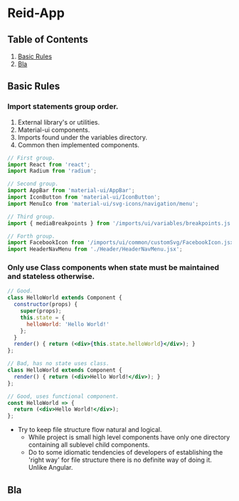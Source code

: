 # Reid-App

## Table of Contents

  1. [Basic Rules](#basic-rules)
  1. [Bla](#bla)

## Basic Rules
### Import statements group order.
  1. External library's or utilities.
  2. Material-ui components.
  3. Imports found under the variables directory.
  4. Common then implemented components.
  ```jsx
  // First group.
  import React from 'react';
  import Radium from 'radium';

  // Second group.
  import AppBar from 'material-ui/AppBar';
  import IconButton from 'material-ui/IconButton';
  import MenuIco from 'material-ui/svg-icons/navigation/menu';

  // Third group.
  import { mediaBreakpoints } from '/imports/ui/variables/breakpoints.js';

  // Forth group.
  import FacebookIcon from '/imports/ui/common/customSvg/FacebookIcon.jsx';
  import HeaderNavMenu from './Header/HeaderNavMenu.jsx';
  ```

### Only use Class components when state must be maintained and stateless otherwise.
  ```jsx
  // Good.
  class HelloWorld extends Component {
    constructor(props) {
      super(props);
      this.state = {
        helloWorld: 'Hello World!' 
      };
    }
    render() { return (<div>{this.state.helloWorld}</div>); }
  };

  // Bad, has no state uses class.
  class HelloWorld extends Component {
    render() { return (<div>Hello World!</div>); }
  };

  // Good, uses functional component.
  const HelloWorld => {
    return (<div>Hello World!</div>);
  };
  ```


  - Try to keep file structure flow natural and logical.
    - While project is small high level components have only one directory containing all sublevel child components. 
    - Do to some idiomatic tendencies of developers of establishing the 'right way' for file structure there is no definite way of doing it.  Unlike Angular.
## Bla
